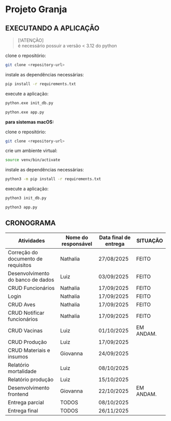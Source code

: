 # Projeto Granja

## EXECUTANDO A APLICAÇÃO

   > [!ATENÇÃO]  
   > é necessário possuir a versão < 3.12 do python

   clone o repositório:
   ```bash
   git clone <repository-url>
   ```
   instale as dependências necessárias:
   ```bash
   pip install -r requirements.txt
   ```
   execute a aplicação:
   ```bash
   python.exe init_db.py
   ```
   ```bash
   python.exe app.py
   ```

   **para sistemas macOS:**

   clone o repositório:
   ```bash
   git clone <repository-url>
   ```
   crie um ambiente virtual:
   ```bash
   source venv/bin/activate
   ```
   instale as dependências necessárias:
   ```bash
   python3 -m pip install -r requirements.txt
   ```
   execute a aplicação:
   ```bash
   python3 init_db.py
   ```
   ```bash
   python3 app.py
   ```

## CRONOGRAMA

| Atividades                          | Nome do responsável | Data final de entrega | SITUAÇÃO |
|-------------------------------------|---------------------|-----------------------|----------|
| Correção do documento de requisitos | Nathalia            | 27/08/2025            | FEITO    |
| Desenvolvimento do banco de dados   | Luiz                | 03/09/2025            | FEITO    |
| CRUD Funcionários                   | Nathalia            | 17/09/2025            | FEITO    | 
| Login                               | Nathalia            | 17/09/2025            | FEITO    |
| CRUD Aves                           | Nathalia            | 17/09/2025            | FEITO         |
| CRUD Notificar funcionários         | Nathalia            | 17/09/2025            |      FEITO    |
| CRUD Vacinas                        | Luiz                | 01/10/2025            | EM ANDAM.|
| CRUD Produção                       | Luiz                | 17/09/2025            |          |
| CRUD Materiais e insumos            | Giovanna            | 24/09/2025            |          |
| Relatório mortalidade               | Luiz                | 08/10/2025            |          |
| Relatório produção                  | Luiz                | 15/10/2025            |          |
| Desenvolvimento frontend            | Giovanna            | 22/10/2025            | EM ANDAM.|
| Entrega parcial                     | TODOS               | 08/10/2025            |          |
| Entrega final                       | TODOS               | 26/11/2025            |          |
